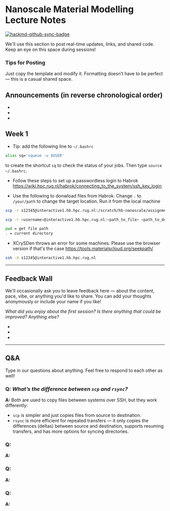 # **Nanoscale Material Modelling Lecture Notes**

[![hackmd-github-sync-badge](https://hackmd.io/bIxoXj7mSwS96s1I947ciA/badge)](https://hackmd.io/bIxoXj7mSwS96s1I947ciA)

We'll use this section to post real-time updates, links, and shared code. Keep an eye on this space during sessions!
### Tips for Posting

Just copy the template and modify it. Formatting doesn’t have to be perfect — this is a casual shared space.

## Announcements (in reverse chronological order)

-
-
-

## Week 1
- Tip: add the following line to `~/.bashrc`
```bash
alias sq='squeue -u $USER'
```
to create the shortcut `sq` to check the status of your jobs. Then type `source ~/.bashrc`.


- Follow these steps to set up a passwordless login to Habrok https://wiki.hpc.rug.nl/habrok/connecting_to_the_system/ssh_key_login

- Use the following to donwload files from Habrok. Change `.` to `/your/path` to change the target location. Run it from the local machine
```bash
scp -r s12345@interactive1.hb.hpc.rug.nl:/scratch/hb-nanoscale/assignment_1/no_reacted.data .

scp -r <username>@interactive1.hb.hpc.rug.nl:<path_to_file> <path_to_destination>

pwd = get file path
. = current directory
```

- XCrySDen throws an error for some machines. Please use the browser version if that's the case https://tools.materialscloud.org/seekpath/

```bash
ssh -X s12345@interactive1.hb.hpc.rug.nl
```

---


## **Feedback Wall**

We'll occasionally ask you to leave feedback here — about the content, pace, vibe, or anything you'd like to share. You can add your thoughts anonymously or include your name if you like!

*What did you enjoy about the first session?*
*Is there anything that could be improved?*
*Anything else?*

- 
-
-
---

## Q&A
Type in our questions about anything. Feel free to respond to each other as well!

### Q: *What’s the difference between `scp` and `rsync`?*  
**A:** Both are used to copy files between systems over SSH, but they work differently:

- `scp` is simpler and just copies files from source to destination.
- `rsync` is more efficient for repeated transfers — it only copies the differences (deltas) between source and destination, supports resuming transfers, and has more options for syncing directories.

### Q: <type here> 
**A:** <type here>


### Q: <type here>
**A:** <type here>

### Q: <type here>
**A:** <type here>
